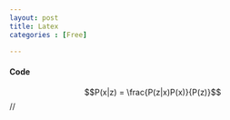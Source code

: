 ```yaml
---
layout: post
title: Latex
categories : [Free]

---
```

#### **Code**
$$P(x|z) = \frac{P(z|x)P(x)}{P(z)}$$//